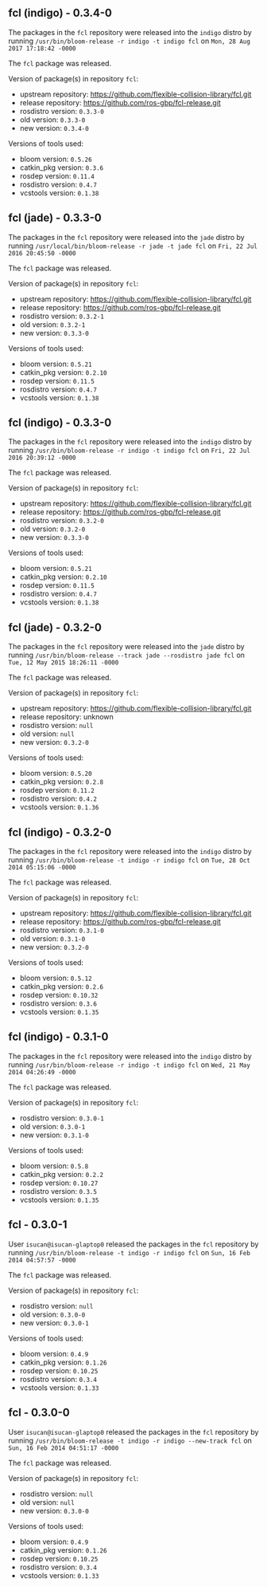## fcl (indigo) - 0.3.4-0

The packages in the `fcl` repository were released into the `indigo` distro by running `/usr/bin/bloom-release -r indigo -t indigo fcl` on `Mon, 28 Aug 2017 17:18:42 -0000`

The `fcl` package was released.

Version of package(s) in repository `fcl`:

- upstream repository: https://github.com/flexible-collision-library/fcl.git
- release repository: https://github.com/ros-gbp/fcl-release.git
- rosdistro version: `0.3.3-0`
- old version: `0.3.3-0`
- new version: `0.3.4-0`

Versions of tools used:

- bloom version: `0.5.26`
- catkin_pkg version: `0.3.6`
- rosdep version: `0.11.4`
- rosdistro version: `0.4.7`
- vcstools version: `0.1.38`


## fcl (jade) - 0.3.3-0

The packages in the `fcl` repository were released into the `jade` distro by running `/usr/local/bin/bloom-release -r jade -t jade fcl` on `Fri, 22 Jul 2016 20:45:50 -0000`

The `fcl` package was released.

Version of package(s) in repository `fcl`:

- upstream repository: https://github.com/flexible-collision-library/fcl.git
- release repository: https://github.com/ros-gbp/fcl-release.git
- rosdistro version: `0.3.2-1`
- old version: `0.3.2-1`
- new version: `0.3.3-0`

Versions of tools used:

- bloom version: `0.5.21`
- catkin_pkg version: `0.2.10`
- rosdep version: `0.11.5`
- rosdistro version: `0.4.7`
- vcstools version: `0.1.38`


## fcl (indigo) - 0.3.3-0

The packages in the `fcl` repository were released into the `indigo` distro by running `/usr/bin/bloom-release -r indigo -t indigo fcl` on `Fri, 22 Jul 2016 20:39:12 -0000`

The `fcl` package was released.

Version of package(s) in repository `fcl`:

- upstream repository: https://github.com/flexible-collision-library/fcl.git
- release repository: https://github.com/ros-gbp/fcl-release.git
- rosdistro version: `0.3.2-0`
- old version: `0.3.2-0`
- new version: `0.3.3-0`

Versions of tools used:

- bloom version: `0.5.21`
- catkin_pkg version: `0.2.10`
- rosdep version: `0.11.5`
- rosdistro version: `0.4.7`
- vcstools version: `0.1.38`


## fcl (jade) - 0.3.2-0

The packages in the `fcl` repository were released into the `jade` distro by running `/usr/bin/bloom-release --track jade --rosdistro jade fcl` on `Tue, 12 May 2015 18:26:11 -0000`

The `fcl` package was released.

Version of package(s) in repository `fcl`:
- upstream repository: https://github.com/flexible-collision-library/fcl.git
- release repository: unknown
- rosdistro version: `null`
- old version: `null`
- new version: `0.3.2-0`

Versions of tools used:
- bloom version: `0.5.20`
- catkin_pkg version: `0.2.8`
- rosdep version: `0.11.2`
- rosdistro version: `0.4.2`
- vcstools version: `0.1.36`


## fcl (indigo) - 0.3.2-0

The packages in the `fcl` repository were released into the `indigo` distro by running `/usr/bin/bloom-release -t indigo -r indigo fcl` on `Tue, 28 Oct 2014 05:15:06 -0000`

The `fcl` package was released.

Version of package(s) in repository `fcl`:
- upstream repository: https://github.com/flexible-collision-library/fcl.git
- release repository: https://github.com/ros-gbp/fcl-release.git
- rosdistro version: `0.3.1-0`
- old version: `0.3.1-0`
- new version: `0.3.2-0`

Versions of tools used:
- bloom version: `0.5.12`
- catkin_pkg version: `0.2.6`
- rosdep version: `0.10.32`
- rosdistro version: `0.3.6`
- vcstools version: `0.1.35`


## fcl (indigo) - 0.3.1-0

The packages in the `fcl` repository were released into the `indigo` distro by running `/usr/bin/bloom-release -r indigo -t indigo fcl` on `Wed, 21 May 2014 04:26:49 -0000`

The `fcl` package was released.

Version of package(s) in repository `fcl`:
- rosdistro version: `0.3.0-1`
- old version: `0.3.0-1`
- new version: `0.3.1-0`

Versions of tools used:
- bloom version: `0.5.8`
- catkin_pkg version: `0.2.2`
- rosdep version: `0.10.27`
- rosdistro version: `0.3.5`
- vcstools version: `0.1.35`


## fcl - 0.3.0-1

User `isucan@isucan-glaptop0` released the packages in the `fcl` repository by running `/usr/bin/bloom-release -t indigo -r indigo fcl` on `Sun, 16 Feb 2014 04:57:57 -0000`

The `fcl` package was released.

Version of package(s) in repository `fcl`:
- rosdistro version: `null`
- old version: `0.3.0-0`
- new version: `0.3.0-1`

Versions of tools used:
- bloom version: `0.4.9`
- catkin_pkg version: `0.1.26`
- rosdep version: `0.10.25`
- rosdistro version: `0.3.4`
- vcstools version: `0.1.33`


## fcl - 0.3.0-0

User `isucan@isucan-glaptop0` released the packages in the `fcl` repository by running `/usr/bin/bloom-release -t indigo -r indigo --new-track fcl` on `Sun, 16 Feb 2014 04:51:17 -0000`

The `fcl` package was released.

Version of package(s) in repository `fcl`:
- rosdistro version: `null`
- old version: `null`
- new version: `0.3.0-0`

Versions of tools used:
- bloom version: `0.4.9`
- catkin_pkg version: `0.1.26`
- rosdep version: `0.10.25`
- rosdistro version: `0.3.4`
- vcstools version: `0.1.33`


